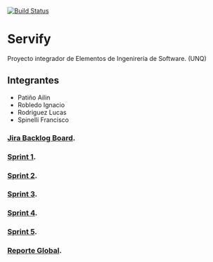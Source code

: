 [![Build Status](https://travis-ci.org/FennemaRL/Servify.svg?branch=master)](https://travis-ci.org/FennemaRL/Servify)

# Servify
Proyecto integrador de Elementos de Ingenirería de Software. (UNQ)

## Integrantes 
- Patiño Ailin
- Robledo Ignacio
- Rodriguez Lucas
- Spinelli Francisco


### [Jira Backlog Board](https://1lea.atlassian.net/secure/RapidBoard.jspa?rapidView=3&projectKey=SER&selectedIssue=SER-37&atlOrigin=eyJpIjoiZDJmNWNkMTQxMTFhNDJhZGE0MDYzZTkyNDU3OGE5NmYiLCJwIjoiaiJ9).

### [Sprint 1](https://docs.google.com/document/d/1ezSuaPHq2viMfW3MYunVSVcIuL8_sboeJ8ZnzsAgIo0/edit?usp=sharing).

### [Sprint 2](https://docs.google.com/document/d/1-vRJlkmKuRc4412piG9VX88-07x8jIRKaec71-Qi_NM/edit?usp=sharing).

### [Sprint 3](https://docs.google.com/document/d/1KwbuoBkRqBGPWUBi6ypbDLiFjnAKGyoQKguJTgMsbeg/edit?usp=sharing).

### [Sprint 4](https://docs.google.com/document/d/16gnWY2-gfko89EQoHklmoBgFFiZ0JVDvTwHk3Y-D_ek/edit?usp=sharing).


### [Sprint 5](https://docs.google.com/document/d/1w8IAibMxrnH_t_A9ET_DaBvt23UziH6QfgXeL-TPnqk/edit?usp=sharing).

### [Reporte Global](https://docs.google.com/document/d/14oG5bgc3aujQl4yDXvafTPmVT4qbAfTCCaLKOHR46Mc/edit?usp=sharing).
